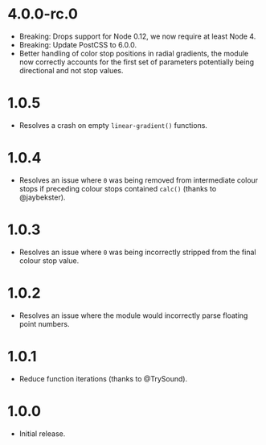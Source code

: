 # 4.0.0-rc.0

* Breaking: Drops support for Node 0.12, we now require at least Node 4.
* Breaking: Update PostCSS to 6.0.0.
* Better handling of color stop positions in radial gradients, the module now
  correctly accounts for the first set of parameters potentially being
  directional and not stop values.

# 1.0.5

* Resolves a crash on empty `linear-gradient()` functions.

# 1.0.4

* Resolves an issue where `0` was being removed from intermediate colour stops
  if preceding colour stops contained `calc()` (thanks to @jaybekster).

# 1.0.3

* Resolves an issue where `0` was being incorrectly stripped from the final
  colour stop value.

# 1.0.2

* Resolves an issue where the module would incorrectly parse floating
  point numbers.

# 1.0.1

* Reduce function iterations (thanks to @TrySound).

# 1.0.0

* Initial release.
